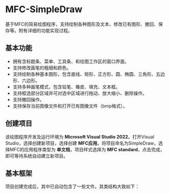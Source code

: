 # MFC-SimpleDraw
基于MFC的简易绘图程序，支持绘制各种图形及文本、修改已有图形、撤回、保存等。附有详细的功能实现过程。

## 基本功能
* 拥有含标题条、菜单、工具条、和绘图工作区的窗口界面。
* 支持修改画笔的粗细和颜色。
* 支持绘制各种基本图形，包含直线、矩形、正方形、圆、椭圆、三角形、五边形、六边形。
* 支持多种画笔模式，包含铅笔、橡皮、填充、文本框。
* 支持框选部分区域并可对选中区域进行拖动、放大缩小、删除操作。
* 支持撤回操作。
* 支持保存当前图像文件和打开已有图像文件（bmp格式）。

## 创建项目
该绘图程序开发及运行环境为 __Microsoft Visual Studio 2022__。打开Visual Studio，选择创建新项目，选择创建 __MFC应用__。将项目命名为SimpleDraw，选择MFC的应用程序类型为 __单文档__，项目样式选择为 __MFC standard__，点击完成，即可等待系统自动建立新项目。

## 基本框架
项目创建完成后，其中已自动包含了一些文件。其类结构大致如下：
